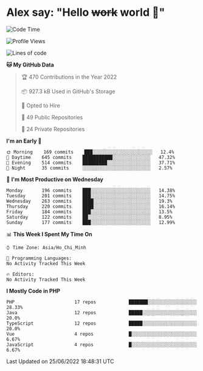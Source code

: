 # Alex say: "Hello ~~work~~ world 🐾"

<!--START_SECTION:waka-->
![Code Time](http://img.shields.io/badge/Code%20Time-0%20secs-blue)

![Profile Views](http://img.shields.io/badge/Profile%20Views-0-blue)

![Lines of code](https://img.shields.io/badge/From%20Hello%20World%20I%27ve%20Written-1%20Million%20lines%20of%20code-blue)

**🐱 My GitHub Data** 

> 🏆 470 Contributions in the Year 2022
 > 
> 📦 927.3 kB Used in GitHub's Storage 
 > 
> 💼 Opted to Hire
 > 
> 📜 49 Public Repositories 
 > 
> 🔑 24 Private Repositories  
 > 
**I'm an Early 🐤** 

```text
🌞 Morning    169 commits    ███░░░░░░░░░░░░░░░░░░░░░░   12.4% 
🌆 Daytime    645 commits    ███████████░░░░░░░░░░░░░░   47.32% 
🌃 Evening    514 commits    █████████░░░░░░░░░░░░░░░░   37.71% 
🌙 Night      35 commits     ░░░░░░░░░░░░░░░░░░░░░░░░░   2.57%

```
📅 **I'm Most Productive on Wednesday** 

```text
Monday       196 commits    ███░░░░░░░░░░░░░░░░░░░░░░   14.38% 
Tuesday      201 commits    ███░░░░░░░░░░░░░░░░░░░░░░   14.75% 
Wednesday    263 commits    ████░░░░░░░░░░░░░░░░░░░░░   19.3% 
Thursday     220 commits    ████░░░░░░░░░░░░░░░░░░░░░   16.14% 
Friday       184 commits    ███░░░░░░░░░░░░░░░░░░░░░░   13.5% 
Saturday     122 commits    ██░░░░░░░░░░░░░░░░░░░░░░░   8.95% 
Sunday       177 commits    ███░░░░░░░░░░░░░░░░░░░░░░   12.99%

```


📊 **This Week I Spent My Time On** 

```text
⌚︎ Time Zone: Asia/Ho_Chi_Minh

💬 Programming Languages: 
No Activity Tracked This Week

🔥 Editors: 
No Activity Tracked This Week

```

**I Mostly Code in PHP** 

```text
PHP                      17 repos            ███████░░░░░░░░░░░░░░░░░░   28.33% 
Java                     12 repos            █████░░░░░░░░░░░░░░░░░░░░   20.0% 
TypeScript               12 repos            █████░░░░░░░░░░░░░░░░░░░░   20.0% 
Vue                      4 repos             █░░░░░░░░░░░░░░░░░░░░░░░░   6.67% 
JavaScript               4 repos             █░░░░░░░░░░░░░░░░░░░░░░░░   6.67%

```



 Last Updated on 25/06/2022 18:48:31 UTC
<!--END_SECTION:waka-->
